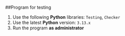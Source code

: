 ##Program for testing

1. Use the following **Python** libraries: `Testing`, `Checker`
2. Use the latest **Python** version: ``3.13.x``
3. Run the program **as administrator**
